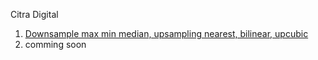 Citra Digital
1. [Downsample max min median, upsampling nearest, bilinear, upcubic](https://github.com/novantio/citradigitalprogramming/blob/main/PCD_Assignment01.ipynb)
2. comming soon
